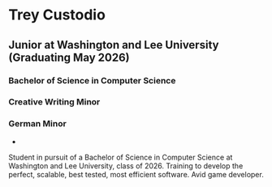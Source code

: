 # Trey Custodio

##  Junior at Washington and Lee University (Graduating May 2026)<br>
### Bachelor of Science in Computer Science<br>
### Creative Writing Minor<br>
### German Minor
-

Student in pursuit of a Bachelor of Science in Computer Science at Washington and Lee University, class of 2026.
Training to develop the perfect, scalable, best tested, most efficient software. Avid game developer.

<!--
**TreyCustodio/TreyCustodio** is a ✨ _special_ ✨ repository because its `README.md` (this file) appears on your GitHub profile.

Here are some ideas to get you started:

- 🔭 I’m currently working on ...
- 🌱 I’m currently learning ...
- 👯 I’m looking to collaborate on ...
- 🤔 I’m looking for help with ...
- 💬 Ask me about ...
- 📫 How to reach me: ...
- 😄 Pronouns: ...
- ⚡ Fun fact: ...
-->
